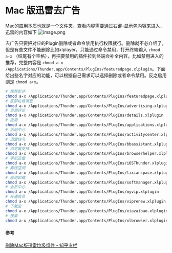 # Mac 版迅雷去广告

Mac的应用本质也就是一个文件夹，查看内容需要通过右键-显示包内容来进入，迅雷的内容如下 ![image.png](https://upload-images.jianshu.io/upload_images/1845254-b0769023e5217901.png?imageMogr2/auto-orient/strip|imageView2/2/w/800)

去广告只要把对应的Plugin删除或者命令禁用执行权限就行。删除就不必介绍了，但是有些文件不能删除比如xlplayer，只能通过命令禁用，打开终端输入 `chmod a-x` （结尾有个空格），再把要禁用的插件拉到终端会补全内容，比如禁用进入的推荐，完整内容是 `chmod a-x /Applications/Thunder.app/Contents/PlugIns/featuredpage.xlplugin`。下面给出些名字对应的功能，可以根据自己需求可以选择删除或者命令禁用。反之启用则是 `chmod a+x`。

```bash
# 推荐影评
chmod a-x /Applications/Thunder.app/Contents/PlugIns/featuredpage.xlplugin
# 底部垃圾消息
chmod a-x /Applications/Thunder.app/Contents/PlugIns/advertising.xlplugin
# 资源评论
chmod a-x /Applications/Thunder.app/Contents/PlugIns/details.xlplugin
# 应用
chmod a-x /Applications/Thunder.app/Contents/PlugIns/applications.xlplugin
# 活动中心
chmod a-x /Applications/Thunder.app/Contents/PlugIns/activitycenter.xlplugin
# 迅雷快鸟
chmod a-x /Applications/Thunder.app/Contents/PlugIns/bbassistant.xlplugin
# 浏览器支持
chmod a-x /Applications/Thunder.app/Contents/PlugIns/browserhelper.xlplugin
# 手机迅雷
chmod a-x /Applications/Thunder.app/Contents/PlugIns/iOSThunder.xlplugin
# 离线空间
chmod a-x /Applications/Thunder.app/Contents/PlugIns/lixianspace.xlplugin
# 应用卸载
chmod a-x /Applications/Thunder.app/Contents/PlugIns/softmanager.xlplugin
# 会员中心
chmod a-x /Applications/Thunder.app/Contents/PlugIns/myvip.xlplugin
# 开通会员
chmod a-x /Applications/Thunder.app/Contents/PlugIns/viprenew.xlplugin
# 下载宝
chmod a-x /Applications/Thunder.app/Contents/PlugIns/xiazaibao.xlplugin
# 搜索
chmod a-x /Applications/Thunder.app/Contents/PlugIns/xlbrowser.xlplugin
```

#### 参考

[删除Mac版迅雷垃圾组件 - 知乎专栏](https://zhuanlan.zhihu.com/p/26882055)

